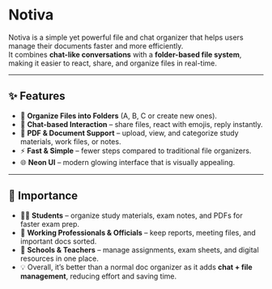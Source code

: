 # Notiva

Notiva is a simple yet powerful file and chat organizer that helps users manage their documents faster and more efficiently.  
It combines **chat-like conversations** with a **folder-based file system**, making it easier to react, share, and organize files in real-time.  

---

## ✨ Features
- 📂 **Organize Files into Folders** (A, B, C or create new ones).  
- 💬 **Chat-based Interaction** – share files, react with emojis, reply instantly.  
- 📑 **PDF & Document Support** – upload, view, and categorize study materials, work files, or notes.  
- ⚡ **Fast & Simple** – fewer steps compared to traditional file organizers.  
- 🌐 **Neon UI** – modern glowing interface that is visually appealing.  

---

## 🎯 Importance
- 👨‍🎓 **Students** – organize study materials, exam notes, and PDFs for faster exam prep.  
- 🏢 **Working Professionals & Officials** – keep reports, meeting files, and important docs sorted.  
- 🏫 **Schools & Teachers** – manage assignments, exam sheets, and digital resources in one place.  
- 💡 Overall, it’s better than a normal doc organizer as it adds **chat + file management**, reducing effort and saving time.  


